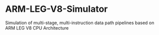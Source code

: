 # ARM-LEG-V8-Simulator
Simulation of multi-stage, multi-instruction data path pipelines based on ARM LEG V8 CPU Architecture
